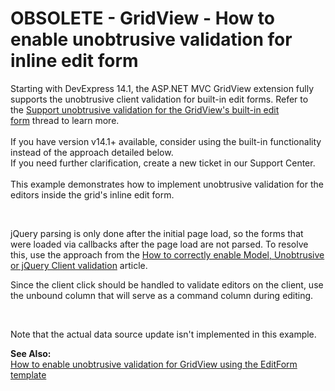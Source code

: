 # OBSOLETE - GridView - How to enable unobtrusive validation for inline edit form


<p>Starting with DevExpress 14.1, the ASP.NET MVC GridView extension fully supports the unobtrusive client validation for built-in edit forms. Refer to the <a href="https://www.devexpress.com/Support/Center/p/S173266">Support unobtrusive validation for the GridView's built-in edit form</a> thread to learn more.<br /><br />If you have version v14.1+ available, consider using the built-in functionality instead of the approach detailed below.<br />If you need further clarification, create a new ticket in our Support Center.<br /><br />This example demonstrates how to implement unobtrusive validation for the editors inside the grid's inline edit form.</p>
<br />
<p>jQuery parsing is only done after the initial page load, so the forms that were loaded via callbacks after the page load are not parsed. To resolve this, use the approach from the <a href="https://www.devexpress.com/Support/Center/p/KA20014">How to correctly enable Model, Unobtrusive or jQuery Client validation</a> article.</p>
<p>Since the client click should be handled to validate editors on the client, use the unbound column that will serve as a command column during editing.</p>
<br />
<p>Note that the actual data source update isn't implemented in this example.</p>
<p><strong>See </strong><strong>Also:<br /> </strong><a href="https://www.devexpress.com/Support/Center/p/E3744">How to enable unobtrusive validation for GridView using the EditForm template</a></p>

<br/>


